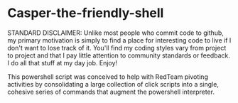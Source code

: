 Casper-the-friendly-shell
=========================

STANDARD DISCLAIMER: Unlike most people who commit code to github, my 
primary motivation is simply to find a place for interesting code to live 
if I don't want to lose track of it.  You'll find my coding styles vary 
from project to project and that I pay little attention to community 
standards or feedback.  I do all that stuff at my day job.  Enjoy!  

This powershell script was conceived to help with RedTeam pivoting activities by
consolidating a large collection of click scripts into a single, cohesive series 
of commands that augment the powershell interpreter.
